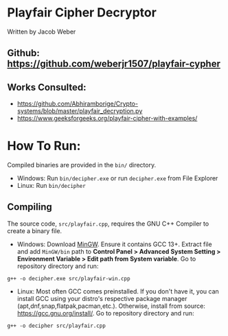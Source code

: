 # Playfair Cipher Decryptor 
Written by Jacob Weber
## Github: https://github.com/weberjr1507/playfair-cypher
## Works Consulted: 
- https://github.com/Abhiramborige/Crypto-systems/blob/master/playfair_decryption.py
- https://www.geeksforgeeks.org/playfair-cipher-with-examples/

# How To Run:

Compiled binaries are provided in the `bin/` directory.

- Windows: Run `bin/decipher.exe` or run `decipher.exe` from File Explorer
- Linux: Run `bin/decipher`

## Compiling

The source code, `src/playfair.cpp`, requires the GNU C++ Compiler to create a binary file.

- Windows: Download [MinGW](https://nuwen.net/mingw.html). Ensure it contains GCC 13+. Extract file and add `MinGW/bin` path to **Control Panel > Advanced System Setting > Environment Variable > Edit path from System variable**. Go to repository directory and run: 
```
g++ -o decipher.exe src/playfair-win.cpp
```

- Linux: Most often GCC comes preinstalled. If you don't have it, you can install GCC using your distro's respective package manager (apt,dnf,snap,flatpak,pacman,etc.). Otherwise, install from source: https://gcc.gnu.org/install/. Go to repository directory and run:
```
g++ -o decipher src/playfair.cpp
```